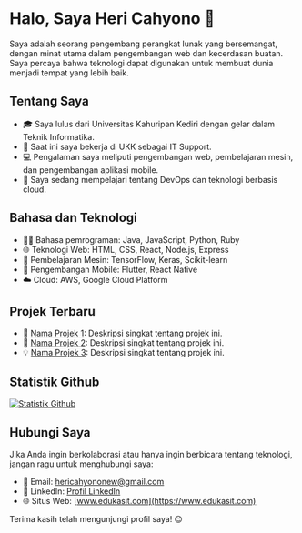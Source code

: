 # Halo, Saya Heri Cahyono 👋

Saya adalah seorang pengembang perangkat lunak yang bersemangat, dengan minat utama dalam pengembangan web dan kecerdasan buatan. Saya percaya bahwa teknologi dapat digunakan untuk membuat dunia menjadi tempat yang lebih baik.

## Tentang Saya

- 🎓 Saya lulus dari Universitas Kahuripan Kediri dengan gelar dalam Teknik Informatika.
- 💼 Saat ini saya bekerja di UKK sebagai IT Support.
- 💻 Pengalaman saya meliputi pengembangan web, pembelajaran mesin, dan pengembangan aplikasi mobile.
- 🌱 Saya sedang mempelajari tentang DevOps dan teknologi berbasis cloud.

## Bahasa dan Teknologi

- 👨‍💻 Bahasa pemrograman: Java, JavaScript, Python, Ruby
- 🌐 Teknologi Web: HTML, CSS, React, Node.js, Express
- 🤖 Pembelajaran Mesin: TensorFlow, Keras, Scikit-learn
- 📱 Pengembangan Mobile: Flutter, React Native
- ☁️ Cloud: AWS, Google Cloud Platform

## Projek Terbaru

- 🚀 [Nama Projek 1](link_projek1): Deskripsi singkat tentang projek ini.
- 🌟 [Nama Projek 2](link_projek2): Deskripsi singkat tentang projek ini.
- 💡 [Nama Projek 3](link_projek3): Deskripsi singkat tentang projek ini.

## Statistik Github

[![Statistik Github](https://github-readme-stats.vercel.app/api?username=herich11&show_icons=true&theme=radical)](https://github.com/herich11)

## Hubungi Saya

Jika Anda ingin berkolaborasi atau hanya ingin berbicara tentang teknologi, jangan ragu untuk menghubungi saya:

- 📧 Email: hericahyononew@gmail.com
- 💼 LinkedIn: [Profil LinkedIn](https://www.linkedin.com/in/heri-cahyono-11abc/)
- 🌐 Situs Web: [www.edukasit.com](https://www.edukasit.com)

Terima kasih telah mengunjungi profil saya! 😊

